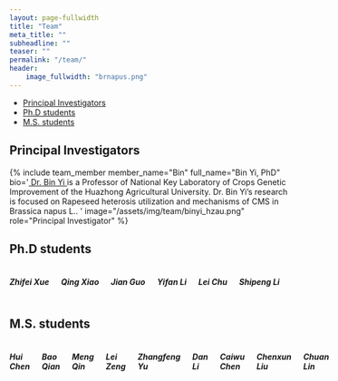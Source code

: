 ```yaml
---
layout: page-fullwidth
title: "Team"
meta_title: ""
subheadline: ""
teaser: ""
permalink: "/team/"
header:
    image_fullwidth: "brnapus.png"
---
```


<div data-magellan-expedition="fixed">
  <ul class="sub-nav">
    <li data-magellan-arrival="Principal_Investigators"><a href="#Principal_Investigators">Principal Investigators</a></li>
    <li data-magellan-arrival="Ph.D_students"><a href="#Ph.D_students">Ph.D students</a></li>
    <li data-magellan-arrival="M.S._students"><a href="#M.S._students">M.S. students</a></li>
  </ul>
</div>

<h2 data-magellan-destination="Principal_Investigators">Principal Investigators</h2>
<a name="Principal_Investigators"></a>

{% include team_member member_name="Bin" full_name="Bin Yi, PhD" bio='<a href="http://cpst.hzau.edu.cn/info/1078/2379.htm"> Dr. Bin Yi </a> is a Professor of National Key Laboratory of Crops Genetic Improvement of the Huazhong Agricultural University. Dr. Bin Yi’s research is focused on Rapeseed heterosis  utilization and mechanisms of CMS in Brassica napus L.. ' image="/assets/img/team/binyi_hzau.png" role="Principal Investigator" %}


<a name="Ph.D_students"></a>
<h2 data-magellan-destination="Ph.D_students">Ph.D students</h2>

<div class="row">
  <div class="small-4 columns">
      <h5>Zhifei Xue</h5>
      <h5>Qing Xiao</h5>
      <h5>Jian Guo</h5>
      <h5>Yifan Li</h5>
      <h5>Lei Chu</h5>
      <h5>Shipeng Li</h5>
  </div>

<a name="M.S._students"></a>
<h2 data-magellan-destination="M.S._students">M.S. students</h2>

  <div class="small-4 columns">
      <h5>Hui Chen</h5>
      <h5>Bao Qian</h5>
      <h5>Meng Qin</h5>
      <h5>Lei Zeng</h5>
      <h5>Zhangfeng Yu</h5>
      <h5>Dan Li</h5>
      <h5>Caiwu Chen</h5>
      <h5>Chenxun Liu</h5>
      <h5>Chuan Lin</h5>
  </div>
</div>
